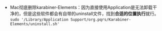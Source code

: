 - Mac彻底删除karabiner-Elements：因为直接使用Application是无法卸载干净的，但是这些软件都会有自带的uninstall文件，找到**合适的位置执行**就行。`sudo '/Library/Application Support/org.pqrs/Karabiner-Elements/uninstall.sh' `

